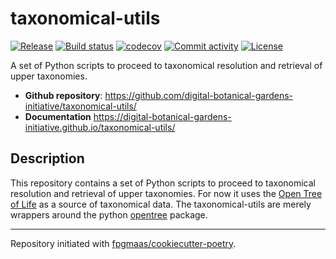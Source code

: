 # taxonomical-utils

[![Release](https://img.shields.io/github/v/release/digital-botanical-gardens-initiative/taxonomical-utils)](https://img.shields.io/github/v/release/digital-botanical-gardens-initiative/taxonomical-utils)
[![Build status](https://img.shields.io/github/actions/workflow/status/digital-botanical-gardens-initiative/taxonomical-utils/main.yml?branch=main)](https://github.com/digital-botanical-gardens-initiative/taxonomical-utils/actions/workflows/main.yml?query=branch%3Amain)
[![codecov](https://codecov.io/gh/digital-botanical-gardens-initiative/taxonomical-utils/branch/main/graph/badge.svg)](https://codecov.io/gh/digital-botanical-gardens-initiative/taxonomical-utils)
[![Commit activity](https://img.shields.io/github/commit-activity/m/digital-botanical-gardens-initiative/taxonomical-utils)](https://img.shields.io/github/commit-activity/m/digital-botanical-gardens-initiative/taxonomical-utils)
[![License](https://img.shields.io/github/license/digital-botanical-gardens-initiative/taxonomical-utils)](https://img.shields.io/github/license/digital-botanical-gardens-initiative/taxonomical-utils)

A set of Python scripts to proceed to taxonomical resolution and retrieval of upper taxonomies.

- **Github repository**: <https://github.com/digital-botanical-gardens-initiative/taxonomical-utils/>
- **Documentation** <https://digital-botanical-gardens-initiative.github.io/taxonomical-utils/>

## Description

This repository contains a set of Python scripts to proceed to taxonomical resolution and retrieval of upper taxonomies. For now it uses the [Open Tree of Life](https://tree.opentreeoflife.org/about/open-tree-of-life) as a source of taxonomical data. The taxonomical-utils are merely wrappers around the python [opentree](https://github.com/OpenTreeOfLife/python-opentree) package.

---

Repository initiated with [fpgmaas/cookiecutter-poetry](https://github.com/fpgmaas/cookiecutter-poetry).
